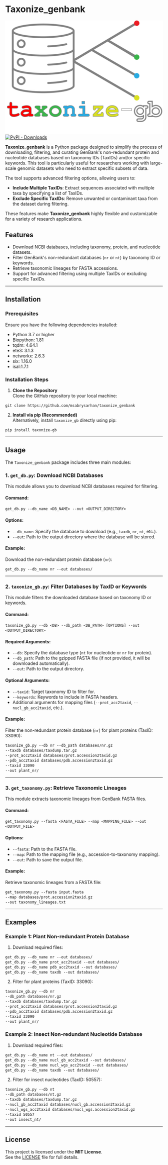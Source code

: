 # Taxonize_genbank
![](logo.png)
[![PyPI - Downloads](https://img.shields.io/pypi/dm/taxonize-gb?label=Install%20from%20PyPI)](https://pypi.org/project/taxonize-gb/)

**Taxonize_genbank** is a Python package designed to simplify the process of downloading, filtering, and curating GenBank's non-redundant protein and nucleotide databases based on taxonomy IDs (TaxIDs) and/or specific keywords. This tool is particularly useful for researchers working with large-scale genomic datasets who need to extract specific subsets of data.

The tool supports advanced filtering options, allowing users to:
- **Include Multiple TaxIDs**: Extract sequences associated with multiple taxa by specifying a list of TaxIDs.
- **Exclude Specific TaxIDs**: Remove unwanted or contaminant taxa from the dataset during filtering.

These features make **Taxonize_genbank** highly flexible and customizable for a variety of research applications.

## Features

- Download NCBI databases, including taxonomy, protein, and nucleotide datasets.
- Filter GenBank's non-redundant databases (`nr` or `nt`) by taxonomy ID or keywords.
- Retrieve taxonomic lineages for FASTA accessions.
- Support for advanced filtering using multiple TaxIDs or excluding specific TaxIDs.

---


## Installation

### Prerequisites

Ensure you have the following dependencies installed:

- Python 3.7 or higher
- Biopython: 1.81
- tqdm: 4.64.1
- ete3: 3.1.3
- networkx: 2.6.3
- six: 1.16.0
- isal:1.7.1

### Installation Steps

1. **Clone the Repository**  
   Clone the GitHub repository to your local machine: 

```shell
git clone https://github.com/msabrysarhan/taxonize_genbank
```


2. **Install via pip (Recommended)**  
Alternatively, install `taxonize_gb` directly using pip:

```shell
pip install taxonize-gb
```

---

## Usage

The `Taxonize_genbank` package includes three main modules:

### 1. `get_db.py`: Download NCBI Databases

This module allows you to download NCBI databases required for filtering.

#### Command:

```shell
get_db.py --db_name <DB_NAME> --out <OUTPUT_DIRECTORY>
```

#### Options:
- `--db_name`: Specify the database to download (e.g., `taxdb`, `nr`, `nt`, etc.).
- `--out`: Path to the output directory where the database will be stored.

#### Example:
Download the non-redundant protein database (`nr`):

```shell
get_db.py --db_name nr --out databases/
```

---

### 2. `taxonize_gb.py`: Filter Databases by TaxID or Keywords

This module filters the downloaded database based on taxonomy ID or keywords.

#### Command:

```shell
taxonize_gb.py --db <DB> --db_path <DB_PATH> [OPTIONS] --out <OUTPUT_DIRECTORY>
```


#### Required Arguments:
- `--db`: Specify the database type (`nt` for nucleotide or `nr` for protein).
- `--db_path`: Path to the gzipped FASTA file (if not provided, it will be downloaded automatically).
- `--out`: Path to the output directory.

#### Optional Arguments:
- `--taxid`: Target taxonomy ID to filter for.
- `--keywords`: Keywords to include in FASTA headers.
- Additional arguments for mapping files (`--prot_acc2taxid`, `--nucl_gb_acc2taxid`, etc.).

#### Example:
Filter the non-redundant protein database (`nr`) for plant proteins (TaxID: 33090):

```shell
taxonize_gb.py --db nr --db_path databases/nr.gz
--taxdb databases/taxdump.tar.gz
--prot_acc2taxid databases/prot.accession2taxid.gz
--pdb_acc2taxid databases/pdb.accession2taxid.gz
--taxid 33090
--out plant_nr/
```

---

### 3. `get_taxonomy.py`: Retrieve Taxonomic Lineages

This module extracts taxonomic lineages from GenBank FASTA files.

#### Command:

```shell
get_taxonomy.py --fasta <FASTA_FILE> --map <MAPPING_FILE> --out <OUTPUT_FILE>
```

#### Options:
- `--fasta`: Path to the FASTA file.
- `--map`: Path to the mapping file (e.g., accession-to-taxonomy mapping).
- `--out`: Path to save the output file.

#### Example:
Retrieve taxonomic lineages from a FASTA file:

```shell
get_taxonomy.py --fasta input.fasta
--map databases/prot.accession2taxid.gz
--out taxonomy_lineages.txt
```


---

## Examples

### Example 1: Plant Non-redundant Protein Database
1. Download required files:

```shell
get_db.py --db_name nr --out databases/
get_db.py --db_name prot_acc2taxid --out databases/
get_db.py --db_name pdb_acc2taxid --out databases/
get_db.py --db_name taxdb --out databases/
```

2. Filter for plant proteins (TaxID: 33090):

```shell
taxonize_gb.py --db nr
--db_path databases/nr.gz
--taxdb databases/taxdump.tar.gz
--prot_acc2taxid databases/prot.accession2taxid.gz
--pdb_acc2taxid databases/pdb.accession2taxid.gz
--taxid 33090
--out plant_nr/
```

### Example 2: Insect Non-redundant Nucleotide Database
1. Download required files:

```shell
get_db.py --db_name nt --out databases/
get_db.py --db_name nucl_gb_acc2taxid --out databases/
get_db.py --db_name nucl_wgs_acc2taxid --out databases/
get_db.py --db_name taxdb --out databases/
```

2. Filter for insect nucleotides (TaxID: 50557):

```shell
taxonize_gb.py --db nt
--db_path databases/nt.gz
--taxdb databases/taxdump.tar.gz
--nucl_gb_acc2taxid databases/nucl_gb.accession2taxid.gz
--nucl_wgs_acc2taxid databases/nucl_wgs.accession2taxid.gz
--taxid 50557
--out insect_nt/
```

---

## License

This project is licensed under the **MIT License**.  
See the [LICENSE](LICENSE) file for full details.
